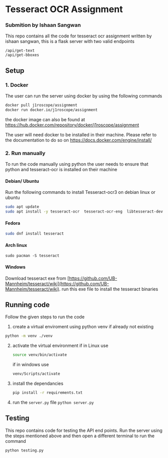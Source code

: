 # Tesseract OCR Assignment 
### Submition by Ishaan Sangwan

This repo contains all the code for tesseract ocr assignment written by ishaan sangwan, this is a flask server with two valid endpoints 
```
/api/get-text
/api/get-bboxes
```

## Setup

### 1. Docker 
The user can run the server using docker by using the following commands 

```bash
docker pull j1roscope/assignment
docker run docker.io/j1roscope/assignment
```
the docker image can also be found at 
https://hub.docker.com/repository/docker/j1roscope/assignment

The user will need docker to be installed in their machine. Please refer to the documentation to do so on https://docs.docker.com/engine/install/

### 2. Run manually 
To run the code manually using python the user needs to ensure that python and tesseract-ocr is installed on their machine

#### Debian/ Ubuntu
Run the following commands to install Tesseract-ocr3  on debian linux or ubuntu

```bash
sudo apt update
sudo apt install -y tesseract-ocr  tesseract-ocr-eng  libtesseract-dev libleptonica-dev 

```

#### Fedora
```bash 
sudo dnf install tesseract
```
#### Arch linux
```
sudo pacman -S tesseract
```
#### Windows
Download tesseract exe from [https://github.com/UB-Mannheim/tesseract/wiki](https://github.com/UB-Mannheim/tesseract/wiki).
run this exe file to install the tesseract binaries

## Running code
Follow the given steps to run the code 

1. create a virtual enviroment using python venv if already not existing 
```bash
python -m venv ./venv
```
2. activate the virtual environment 
	if in Linux use 
	```bash 
	source venv/bin/activate
	```
	if in windows use 
	```cmd
	venv/Scripts/activate
	``` 
3. install the dependancies 
	```bash 
	pip install -r requirements.txt
	```
4. run the ```server.py``` file
	```python server.py```

## Testing 
This repo contains code for testing the API end points.
Run the server using the steps mentioned above and then open a different terminal to run the command
```bash
python testing.py
```


 

 
